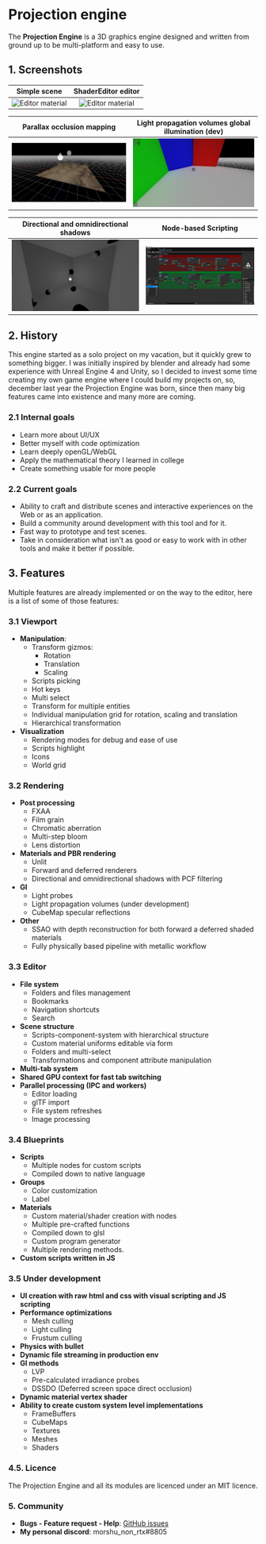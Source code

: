 # Projection engine

The **Projection Engine** is a 3D graphics engine designed and written from ground up to be multi-platform and easy to use.

## 1. Screenshots

|                                                  Simple scene                                                  |                                                  ShaderEditor editor                                                   |
|:--------------------------------------------------------------------------------------------------------------:|:------------------------------------------------------------------------------------------------------------------:|
| <img src="https://github.com/projection-engine/.github/blob/main/SCENE 2.png?raw=true" alt="Editor material"/> | <img src="https://github.com/projection-engine/.github/blob/main/ShaderEditor v2.png?raw=true" alt="Editor material"/> |

|                                    Parallax occlusion mapping                               |                            Light propagation volumes global illumination (dev)                             |
|:--------------------------------------------------------------------------------------------------------------:|:----------------------------------------------------------------------------------------------------------:|
|  <img src="https://github.com/projection-engine/.github/blob/main/True parallax.png?raw=true"  title="Parallax occlusion mapping" alt="demo"/> | <img src="https://github.com/projection-engine/.github/blob/main/EEE.png?raw=true" alt="Editor material"/> |

|                                    Directional and omnidirectional shadows                                     |                            Node-based Scripting                        |
|:--------------------------------------------------------------------------------------------------------------:|:----------------------------------------------------------------------------------------------------------:|
| <img src="https://github.com/projection-engine/.github/blob/main/OMNI.png?raw=true" alt="Editor material"/> | <img src="https://github.com/projection-engine/.github/blob/main/scripting.png?raw=true" alt="Editor material"/> |

## 2. History

This engine started as a solo project on my vacation, but it quickly grew to something bigger. I was initially inspired by blender and already
had some experience with Unreal Engine 4 and Unity, so I decided to invest some time creating my own game engine where I could build my projects on, so, december
last year the Projection Engine was born, since then many big features came into existence and many more are coming.

### 2.1 Internal goals
- Learn more about UI/UX
- Better myself with code optimization
- Learn deeply openGL/WebGL
- Apply the mathematical theory I learned in college
- Create something usable for more people

### 2.2 Current goals
- Ability to craft and distribute scenes and interactive experiences on the Web or as an application.
- Build a community around development with this tool and for it.
- Fast way to prototype and test scenes.
- Take in consideration what isn't as good or easy to work with in other tools and make it better if possible.


## 3. Features

Multiple features are already implemented or on the way to the editor, here is a list of some of those features:

### 3.1 Viewport

- **Manipulation**:
    - Transform gizmos:
        - Rotation
        - Translation
        - Scaling
    - Scripts picking
    - Hot keys
    - Multi select
    - Transform for multiple entities
    - Individual manipulation grid for rotation, scaling and translation
    - Hierarchical transformation
- **Visualization**
    - Rendering modes for debug and ease of use
    - Scripts highlight
    - Icons
    - World grid

### 3.2 Rendering
- **Post processing**
    - FXAA
    - Film grain
    - Chromatic aberration
    - Multi-step bloom
    - Lens distortion
- **Materials and PBR rendering**
    - Unlit
    - Forward and deferred renderers
    - Directional and omnidirectional shadows with PCF filtering
- **GI**
    - Light probes
    - Light propagation volumes (under development)
    - CubeMap specular reflections
- **Other**
    - SSAO with depth reconstruction for both forward a deferred shaded materials
    - Fully physically based pipeline with metallic workflow

### 3.3 Editor
- **File system**
    - Folders and files management
    - Bookmarks
    - Navigation shortcuts
    - Search
- **Scene structure**
    - Scripts-component-system with hierarchical structure
    - Custom material uniforms editable via form
    - Folders and multi-select
    - Transformations and component attribute manipulation
- **Multi-tab system**
- **Shared GPU context for fast tab switching**
- **Parallel processing (IPC and workers)**
    - Editor loading
    - glTF import
    - File system refreshes
    - Image processing

### 3.4 Blueprints
- **Scripts**
    - Multiple nodes for custom scripts
    - Compiled down to native language
- **Groups**
    - Color customization
    - Label
- **Materials**
    - Custom material/shader creation with nodes
    - Multiple pre-crafted functions
    - Compiled down to glsl
    - Custom program generator
    - Multiple rendering methods.
- **Custom scripts written in JS**

### 3.5 Under development
- **UI creation with raw html and css with visual scripting and JS scripting**
- **Performance optimizations**
  - Mesh culling
  - Light culling
  - Frustum culling
- **Physics with bullet**
- **Dynamic file streaming in production env**
- **GI methods**
  - LVP 
  - Pre-calculated irradiance probes
  - DSSDO (Deferred screen space direct occlusion)
- **Dynamic material vertex shader**
- **Ability to create custom system level implementations**
  - FrameBuffers
  - CubeMaps
  - Textures
  - Meshes
  - Shaders
  
### 4.5. Licence
The Projection Engine and all its modules are licenced under an MIT licence.

### 5. Community
- **Bugs - Feature request - Help**: [GitHub issues](https://github.com/projection-engine/editor/issues)
- **My personal discord**: morshu_non_rtx#8805



